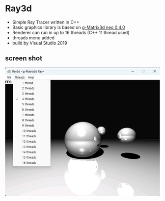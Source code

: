 # Ray3d
- Simple Ray Tracer written in C++
- Basic graphics library is based on [g-Matrix3d neo 0.4.0](https://github.com/idgmatrix/g-matrix3d-neo)
- Renderer can run in up to 16 threads (C++ 11 thread used)
- threads menu added
- build by Visual Studio 2019

## screen shot
![Ray3d](ray3d-2.png)
